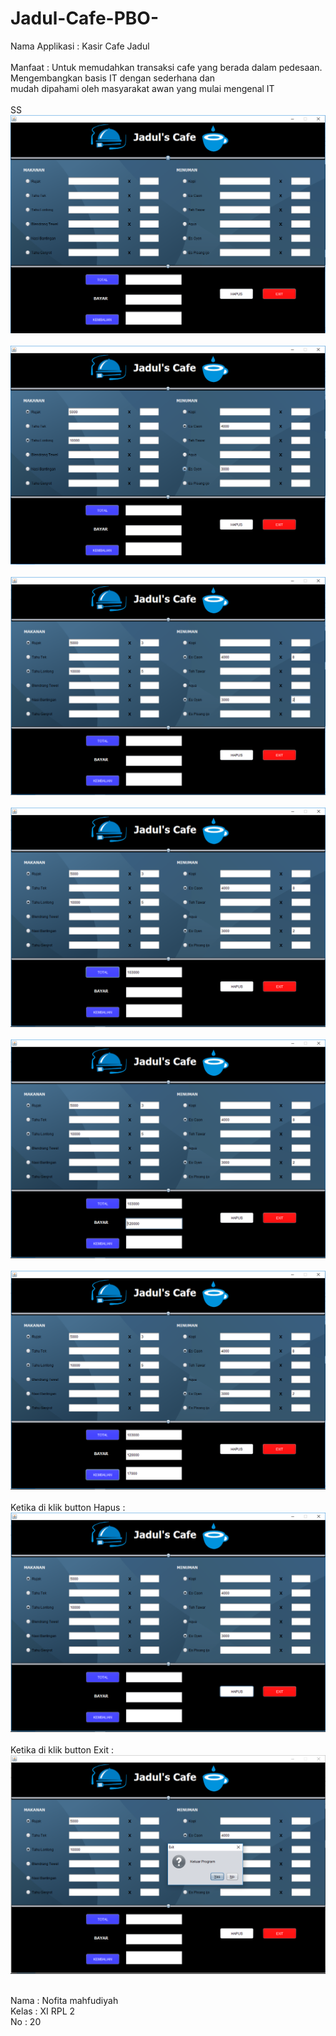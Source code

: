 # Jadul-Cafe-PBO-

Nama Applikasi : Kasir Cafe Jadul <br> <br>
Manfaat :  Untuk memudahkan transaksi cafe yang berada dalam pedesaan. Mengembangkan basis IT dengan sederhana dan <br>
            mudah dipahami oleh masyarakat awan yang mulai mengenal IT <br> <br> 
SS <br>
![ScreenShot](https://github.com/nofitaaaa/Jadul-Cafe-PBO-/blob/master/17.PNG) <br> <br>
![ScreenShot](https://github.com/nofitaaaa/Jadul-Cafe-PBO-/blob/master/18.PNG) <br> <br>
![ScreenShot](https://github.com/nofitaaaa/Jadul-Cafe-PBO-/blob/master/19.PNG) <br> <br>
![ScreenShot](https://github.com/nofitaaaa/Jadul-Cafe-PBO-/blob/master/20.PNG) <br> <br>
![ScreenShot](https://github.com/nofitaaaa/Jadul-Cafe-PBO-/blob/master/21.PNG) <br> <br>
![ScreenShot](https://github.com/nofitaaaa/Jadul-Cafe-PBO-/blob/master/22.PNG) <br> <br>
Ketika di klik button Hapus : <br> 
![ScreenShot](https://github.com/nofitaaaa/Jadul-Cafe-PBO-/blob/master/23.PNG) <br> <br>
Ketika di klik button Exit : <br>
![ScreenShot](https://github.com/nofitaaaa/Jadul-Cafe-PBO-/blob/master/24.PNG) <br> <br>

Nama  : Nofita mahfudiyah <br>
Kelas : XI RPL 2 <br>
No    : 20 <br>
